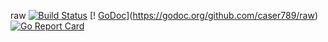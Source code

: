 raw [![Build Status](https://travis-ci.org/caser789/raw.svg?branch=master)](https://travis-ci.org/caser789/raw) [!
[GoDoc](https://godoc.org/github.com/caser789/raw?status.svg)](https://godoc.org/github.com/caser789/raw) [![Go Report 
Card](https://goreportcard.com/badge/github.com/caser789/raw)](https://goreportcard.com/report/github.com/caser789/raw)
